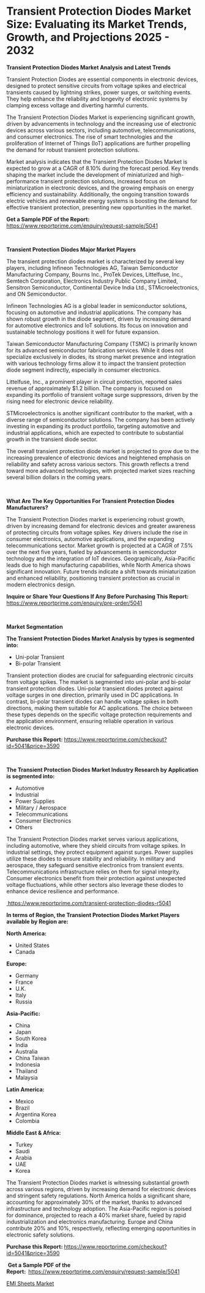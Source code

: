 <p><h1>Transient Protection Diodes Market Size: Evaluating its Market Trends, Growth, and Projections 2025 - 2032</h1></p><p><strong>Transient Protection Diodes Market Analysis and Latest Trends</strong></p>
<p><p>Transient Protection Diodes are essential components in electronic devices, designed to protect sensitive circuits from voltage spikes and electrical transients caused by lightning strikes, power surges, or switching events. They help enhance the reliability and longevity of electronic systems by clamping excess voltage and diverting harmful currents.</p><p>The Transient Protection Diodes Market is experiencing significant growth, driven by advancements in technology and the increasing use of electronic devices across various sectors, including automotive, telecommunications, and consumer electronics. The rise of smart technologies and the proliferation of Internet of Things (IoT) applications are further propelling the demand for robust transient protection solutions.</p><p>Market analysis indicates that the Transient Protection Diodes Market is expected to grow at a CAGR of 8.10% during the forecast period. Key trends shaping the market include the development of miniaturized and high-performance transient protection solutions, increased focus on miniaturization in electronic devices, and the growing emphasis on energy efficiency and sustainability. Additionally, the ongoing transition towards electric vehicles and renewable energy systems is boosting the demand for effective transient protection, presenting new opportunities in the market.</p></p>
<p><strong>Get a Sample PDF of the Report:&nbsp;</strong> <a href="https://www.reportprime.com/enquiry/request-sample/5041?utm_campaign=3314&utm_medium=2&utm_source=Github&utm_content=ia&utm_term=19032025&utm_id=transient-protection-diodes">https://www.reportprime.com/enquiry/request-sample/5041</a></p>
<p>&nbsp;</p>
<p><strong>Transient Protection Diodes Major Market Players</strong></p>
<p><p>The transient protection diodes market is characterized by several key players, including Infineon Technologies AG, Taiwan Semiconductor Manufacturing Company, Bourns Inc., ProTek Devices, Littelfuse, Inc., Semtech Corporation, Electronics Industry Public Company Limited, Sensitron Semiconductor, Continental Device India Ltd., STMicroelectronics, and ON Semiconductor. </p><p>Infineon Technologies AG is a global leader in semiconductor solutions, focusing on automotive and industrial applications. The company has shown robust growth in the diode segment, driven by increasing demand for automotive electronics and IoT solutions. Its focus on innovation and sustainable technology positions it well for future expansion.</p><p>Taiwan Semiconductor Manufacturing Company (TSMC) is primarily known for its advanced semiconductor fabrication services. While it does not specialize exclusively in diodes, its strong market presence and integration with various technology firms allow it to impact the transient protection diode segment indirectly, especially in consumer electronics.</p><p>Littelfuse, Inc., a prominent player in circuit protection, reported sales revenue of approximately $1.2 billion. The company is focused on expanding its portfolio of transient voltage surge suppressors, driven by the rising need for electronic device reliability.</p><p>STMicroelectronics is another significant contributor to the market, with a diverse range of semiconductor solutions. The company has been actively investing in expanding its product portfolio, targeting automotive and industrial applications, which are expected to contribute to substantial growth in the transient diode sector.</p><p>The overall transient protection diode market is projected to grow due to the increasing prevalence of electronic devices and heightened emphasis on reliability and safety across various sectors. This growth reflects a trend toward more advanced technologies, with projected market sizes reaching several billion dollars in the coming years.</p></p>
<p>&nbsp;</p>
<p><strong>What Are The Key Opportunities For Transient Protection Diodes Manufacturers?</strong></p>
<p><p>The Transient Protection Diodes market is experiencing robust growth, driven by increasing demand for electronic devices and greater awareness of protecting circuits from voltage spikes. Key drivers include the rise in consumer electronics, automotive applications, and the expanding telecommunications sector. Market growth is projected at a CAGR of 7.5% over the next five years, fueled by advancements in semiconductor technology and the integration of IoT devices. Geographically, Asia-Pacific leads due to high manufacturing capabilities, while North America shows significant innovation. Future trends indicate a shift towards miniaturization and enhanced reliability, positioning transient protection as crucial in modern electronics design.</p></p>
<p><strong>Inquire or Share Your Questions If Any Before Purchasing This Report:</strong> <a href="https://www.reportprime.com/enquiry/pre-order/5041?utm_campaign=3314&utm_medium=2&utm_source=Github&utm_content=ia&utm_term=19032025&utm_id=transient-protection-diodes">https://www.reportprime.com/enquiry/pre-order/5041</a></p>
<p>&nbsp;</p>
<p><strong>Market Segmentation</strong></p>
<p><strong>The Transient Protection Diodes Market Analysis by types is segmented into:</strong></p>
<p><ul><li>Uni-polar Transient</li><li>Bi-polar Transient</li></ul></p>
<p><p>Transient protection diodes are crucial for safeguarding electronic circuits from voltage spikes. The market is segmented into uni-polar and bi-polar transient protection diodes. Uni-polar transient diodes protect against voltage surges in one direction, primarily used in DC applications. In contrast, bi-polar transient diodes can handle voltage spikes in both directions, making them suitable for AC applications. The choice between these types depends on the specific voltage protection requirements and the application environment, ensuring reliable operation in various electronic devices.</p></p>
<p><strong>Purchase this Report:&nbsp;</strong><a href="https://www.reportprime.com/checkout?id=5041&price=3590&utm_campaign=3314&utm_medium=2&utm_source=Github&utm_content=ia&utm_term=19032025&utm_id=transient-protection-diodes">https://www.reportprime.com/checkout?id=5041&price=3590</a></p>
<p>&nbsp;</p>
<p><strong>The Transient Protection Diodes Market Industry Research by Application is segmented into:</strong></p>
<p><ul><li>Automotive</li><li>Industrial</li><li>Power Supplies</li><li>Military / Aerospace</li><li>Telecommunications</li><li>Consumer Electronics</li><li>Others</li></ul></p>
<p><p>The Transient Protection Diodes market serves various applications, including automotive, where they shield circuits from voltage spikes. In industrial settings, they protect equipment against surges. Power supplies utilize these diodes to ensure stability and reliability. In military and aerospace, they safeguard sensitive electronics from transient events. Telecommunications infrastructure relies on them for signal integrity. Consumer electronics benefit from their protection against unexpected voltage fluctuations, while other sectors also leverage these diodes to enhance device resilience and performance.</p></p>
<p><a href="https://www.reportprime.com/transient-protection-diodes-r5041?utm_campaign=3314&utm_medium=2&utm_source=Github&utm_content=ia&utm_term=19032025&utm_id=transient-protection-diodes">&nbsp;https://www.reportprime.com/transient-protection-diodes-r5041</a></p>
<p><strong>In terms of Region, the Transient Protection Diodes Market Players available by Region are:</strong></p>
<p>
    <p> <strong> North America: </strong>
        <ul>
            <li>United States</li>
            <li>Canada</li>
        </ul>
        </p> 
    <p> <strong> Europe: </strong>
        <ul>
            <li>Germany</li>
            <li>France</li>
            <li>U.K.</li>
            <li>Italy</li>
            <li>Russia</li>
        </ul>
        </p> 
    <p> <strong> Asia-Pacific: </strong>
        <ul>
            <li>China</li>
            <li>Japan</li>
            <li>South Korea</li>
            <li>India</li>
            <li>Australia</li>
            <li>China Taiwan</li>
            <li>Indonesia</li>
            <li>Thailand</li>
            <li>Malaysia</li>
        </ul>
        </p> 
    <p> <strong> Latin America: </strong>
        <ul>
            <li>Mexico</li>
            <li>Brazil</li>
            <li>Argentina Korea</li>
            <li>Colombia</li>
        </ul>
        </p> 
    <p> <strong> Middle East & Africa: </strong>
        <ul>
            <li>Turkey</li>
            <li>Saudi</li>
            <li>Arabia</li>
            <li>UAE</li>
            <li>Korea</li>
        </ul>
    </p>
    </p>
<p><p>The Transient Protection Diodes market is witnessing substantial growth across various regions, driven by increasing demand for electronic devices and stringent safety regulations. North America holds a significant share, accounting for approximately 30% of the market, thanks to advanced infrastructure and technology adoption. The Asia-Pacific region is poised for dominance, projected to reach a 40% market share, fueled by rapid industrialization and electronics manufacturing. Europe and China contribute 20% and 10%, respectively, reflecting emerging opportunities in electronic safety solutions.</p></p>
<p><strong>Purchase this Report: </strong><a href="https://www.reportprime.com/checkout?id=5041&price=3590&utm_campaign=3314&utm_medium=2&utm_source=Github&utm_content=ia&utm_term=19032025&utm_id=transient-protection-diodes">https://www.reportprime.com/checkout?id=5041&price=3590</a></p>
<p>&nbsp;<strong>Get a Sample PDF of the Report:&nbsp;&nbsp;</strong><a href="https://www.reportprime.com/enquiry/request-sample/5041?utm_campaign=3314&utm_medium=2&utm_source=Github&utm_content=ia&utm_term=19032025&utm_id=transient-protection-diodes">https://www.reportprime.com/enquiry/request-sample/5041</a></p>
<p><strong></strong></p>
<p><p><a href="https://github.com/stickkinkel/Market-Research-Report-List-1/blob/main/emi-sheets-market.md?utm_campaign=3314&utm_medium=2&utm_source=Github&utm_content=ia&utm_term=19032025&utm_id=transient-protection-diodes">EMI Sheets Market</a></p></p>